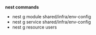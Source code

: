 **nest commands**

- nest g module shared/infra/env-config
- nest g service shared/infra/env-config
- nest g resource users
